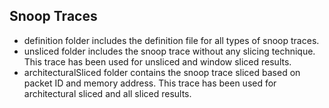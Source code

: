 ## Snoop Traces

* definition folder includes the definition file for all types of snoop traces.
* unsliced folder includes the snoop trace without any slicing technique. This trace has been used for unsliced and window sliced results.
* architecturalSliced folder contains the snoop trace sliced based on packet ID and memory address. This trace has been used for architectural sliced and all sliced results.

